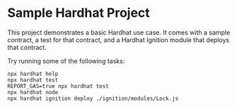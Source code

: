 # Sample Hardhat Project

This project demonstrates a basic Hardhat use case. It comes with a sample contract, a test for that contract, and a Hardhat Ignition module that deploys that contract.


Try running some of the following tasks:

```shell
npx hardhat help
npx hardhat test
REPORT_GAS=true npx hardhat test
npx hardhat node
npx hardhat ignition deploy ./ignition/modules/Lock.js
```

